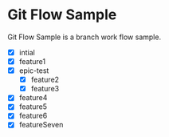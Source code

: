# Git Flow Sample

Git Flow Sample is a branch work flow sample.

- [x] intial
- [x] feature1
- [x] epic-test
	- [x] feature2 
	- [x] feature3
- [x] feature4
- [x] feature5
- [x] feature6
- [x] featureSeven
